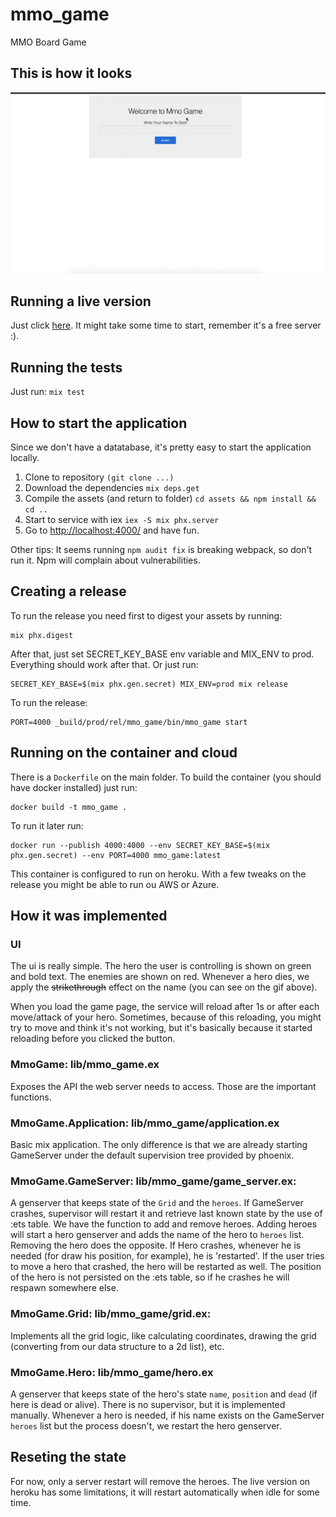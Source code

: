 # mmo_game
MMO Board Game

## This is how it looks
![](demo_mmo_game.gif)

## Running a live version

Just click [here](https://morning-eyrie-68469.herokuapp.com).
It might take some time to start, remember it's a free server :).

## Running the tests

Just run: `mix test`

## How to start the application

Since we don't have a datatabase, it's pretty easy to start the application locally.

1. Clone to repository `(git clone ...)`
2. Download the dependencies `mix deps.get`
3. Compile the assets (and return to folder) `cd assets && npm install && cd ..`
4. Start to service with iex `iex -S mix phx.server`
5. Go to [http://localhost:4000/](http://localhost:4000/) and have fun.

Other tips: It seems running `npm audit fix` is breaking webpack, so don't run it. Npm will complain about vulnerabilities.

## Creating a release

To run the release you need first to digest your assets by running:

```
mix phx.digest
```

After that, just set SECRET_KEY_BASE env variable and MIX_ENV to prod. Everything should work after that.
Or just run: 

```
SECRET_KEY_BASE=$(mix phx.gen.secret) MIX_ENV=prod mix release
```

To run the release:

```
PORT=4000 _build/prod/rel/mmo_game/bin/mmo_game start
```

## Running on the container and cloud

There is a `Dockerfile` on the main folder.
To build the container (you should have docker installed) just run: 

```
docker build -t mmo_game .
```

To run it later run:
```
docker run --publish 4000:4000 --env SECRET_KEY_BASE=$(mix phx.gen.secret) --env PORT=4000 mmo_game:latest 
```

This container is configured to run on heroku. With a few tweaks on the release you might be able to run ou AWS or Azure.

## How it was implemented

### UI

The ui is really simple. The hero the user is controlling is shown on green and bold text. The enemies are shown on red.
Whenever a hero dies, we apply the ~~strikethrough~~ effect on the name (you can see on the gif above).

When you load the game page, the service will reload after 1s or after each move/attack of your hero.
Sometimes, because of this reloading, you might try to move and think it's not working, but it's basically because it started reloading before you clicked the button.

### MmoGame: lib/mmo_game.ex

Exposes the API the web server needs to access. Those are the important functions.

### MmoGame.Application: lib/mmo_game/application.ex 

Basic mix application. The only difference is that we are already starting GameServer under the default supervision tree provided by phoenix.

### MmoGame.GameServer: lib/mmo_game/game_server.ex:

A genserver that keeps state of the `Grid` and the `heroes`.
If GameServer crashes, supervisor will restart it and retrieve last known state by the use of :ets table.
We have the function to add and remove heroes. Adding heroes will start a hero genserver and adds the name of the hero to `heroes` list. Removing the hero does the opposite.
If Hero crashes, whenever he is needed (for draw his position, for example), he is 'restarted'. If the user tries to move a hero that crashed, the hero will be restarted as well. The position of the hero is not persisted on the :ets table, so if he crashes he will respawn somewhere else.

### MmoGame.Grid: lib/mmo_game/grid.ex:

Implements all the grid logic, like calculating coordinates, drawing the grid (converting from our data structure to a 2d list), etc.

### MmoGame.Hero: lib/mmo_game/hero.ex

A genserver that keeps state of the hero's state `name`, `position` and `dead` (if here is dead or alive).
There is no supervisor, but it is implemented manually. Whenever a hero is needed, if his name exists on the GameServer `heroes` list but the process doesn't, we restart the hero genserver.

## Reseting the state

For now, only a server restart will remove the heroes. 
The live version on heroku has some limitations, it will restart automatically when idle for some time.